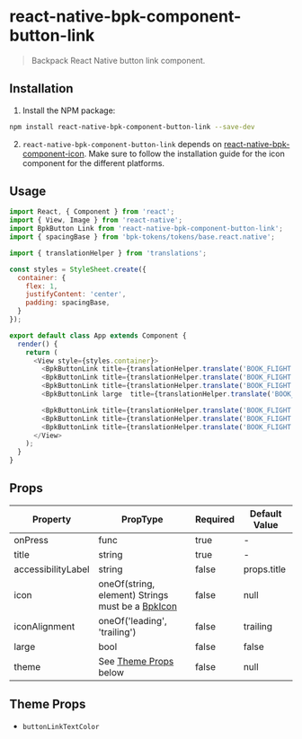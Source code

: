 # react-native-bpk-component-button-link

> Backpack React Native button link component.

## Installation

1. Install the NPM package:
```sh
npm install react-native-bpk-component-button-link --save-dev
```

2. `react-native-bpk-component-button-link` depends on [react-native-bpk-component-icon](https://www.npmjs.com/package/react-native-bpk-component-icon). Make sure to follow the installation guide for the icon component for the different platforms.

## Usage

```js
import React, { Component } from 'react';
import { View, Image } from 'react-native';
import BpkButton Link from 'react-native-bpk-component-button-link';
import { spacingBase } from 'bpk-tokens/tokens/base.react.native';

import { translationHelper } from 'translations';

const styles = StyleSheet.create({
  container: {
    flex: 1,
    justifyContent: 'center',
    padding: spacingBase,
  }
});

export default class App extends Component {
  render() {
    return (
      <View style={styles.container}>
        <BpkButtonLink title={translationHelper.translate('BOOK_FLIGHT')} onPress={() => {}} />
        <BpkButtonLink title={translationHelper.translate('BOOK_FLIGHT')} onPress={() => {}} />
        <BpkButtonLink title={translationHelper.translate('BOOK_FLIGHT')} onPress={() => {}} />
        <BpkButtonLink large  title={translationHelper.translate('BOOK_FLIGHT')} onPress={() => {}} />

        <BpkButtonLink title={translationHelper.translate('BOOK_FLIGHT')} icon="baggage" onPress={() => {}} />
        <BpkButtonLink title={translationHelper.translate('BOOK_FLIGHT')} icon="baggage" iconAlignment="leading" onPress={() => {}} />
        <BpkButtonLink title={translationHelper.translate('BOOK_FLIGHT')} icon="baggage" iconOnly onPress={() => {}} />
      </View>
    );
  }
}
```

## Props

| Property              | PropType                                                                  | Required | Default Value |
| --------------------- | ------------------------------------------------------------------------- | -------- | ------------- |
| onPress               | func                                                                      | true     | -             |
| title                 | string                                                                    | true     | -             |
| accessibilityLabel    | string                                                                    | false    | props.title   |
| icon                  | oneOf(string, element) Strings must be a [BpkIcon](/components/web/icons) | false    | null          |
| iconAlignment         | oneOf('leading', 'trailing')                                              | false    | trailing      |
| large                 | bool                                                                      | false    | false         |
| theme                 | See [Theme Props](#theme-props) below                                     | false    | null          |

## Theme Props

* `buttonLinkTextColor`
